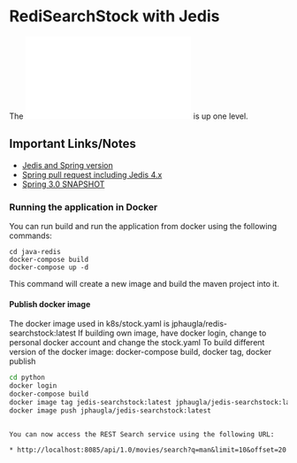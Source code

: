 # RediSearchStock with Jedis

The ![main readme](../README.md) is up one level.

## Important Links/Notes
- [Jedis and Spring version](https://stackoverflow.com/questions/72194259/is-it-possible-to-use-the-newest-jedis-in-spring-project)
- [Spring pull request including Jedis 4.x](https://github.com/spring-projects/spring-data-redis/pull/2287)
- [Spring 3.0 SNAPSHOT](https://docs.spring.io/spring-boot/docs/current-SNAPSHOT/reference/html/getting-started.html#getting-started.installing.java)

### Running the application in Docker

You can run build and run the application from docker using the following commands:

```shell script
cd java-redis
docker-compose build 
docker-compose up -d
```

This command will create a new image and build the maven project into it.

#### Publish docker image
The docker image used in k8s/stock.yaml is jphaugla/redis-searchstock:latest
If building own image, have docker login, change to personal docker account and change the stock.yaml
To build different version of the docker image:  docker-compose build, docker tag, docker publish
```bash
cd python
docker login
docker-compose build
docker image tag jedis-searchstock:latest jphaugla/jedis-searchstock:latest
docker image push jphaugla/jedis-searchstock:latest
```
```

You can now access the REST Search service using the following URL:

* http://localhost:8085/api/1.0/movies/search?q=man&limit=10&offset=20

